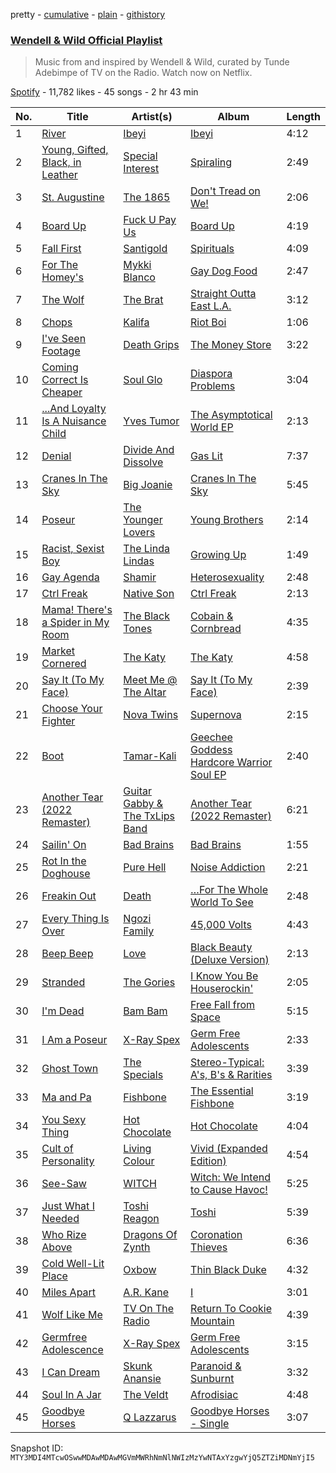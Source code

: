 pretty - [cumulative](/playlists/cumulative/37i9dQZF1DX5GxLXfvv01I.md) - [plain](/playlists/plain/37i9dQZF1DX5GxLXfvv01I) - [githistory](https://github.githistory.xyz/mackorone/spotify-playlist-archive/blob/main/playlists/plain/37i9dQZF1DX5GxLXfvv01I)

### [Wendell & Wild Official Playlist](https://open.spotify.com/playlist/37i9dQZF1DX5GxLXfvv01I)

> Music from and inspired by Wendell & Wild, curated by Tunde Adebimpe of TV on the Radio\. Watch now on Netflix.

[Spotify](https://open.spotify.com/user/spotify) - 11,782 likes - 45 songs - 2 hr 43 min

| No. | Title | Artist(s) | Album | Length |
|---|---|---|---|---|
| 1 | [River](https://open.spotify.com/track/6ybkewfx53Quy6rjo4IKDi) | [Ibeyi](https://open.spotify.com/artist/5Q8NEHGX70m1kkojbtm8wa) | [Ibeyi](https://open.spotify.com/album/4VrxiS9RcvqQCdIfww3HKR) | 4:12 |
| 2 | [Young, Gifted, Black, in Leather](https://open.spotify.com/track/0DQpx4vZsdZCvRHSuoZrYe) | [Special Interest](https://open.spotify.com/artist/2CYTLJOt91YLe1JLStFu6m) | [Spiraling](https://open.spotify.com/album/2yUIhvhhjcN6W7703Ir6R2) | 2:49 |
| 3 | [St\. Augustine](https://open.spotify.com/track/5YYk4iwugHmZogtUvFVTXh) | [The 1865](https://open.spotify.com/artist/1oj1SBDvY0GPxGHZbDoNh3) | [Don't Tread on We!](https://open.spotify.com/album/0is0AXLPrbv69lF8gN28i2) | 2:06 |
| 4 | [Board Up](https://open.spotify.com/track/7lPHOnjC7z6FdxIVcdx1sn) | [Fuck U Pay Us](https://open.spotify.com/artist/38OhJ6o5aFB6ENQlmx1QQJ) | [Board Up](https://open.spotify.com/album/2oDnujgPWTevv3eXNSqqK1) | 4:19 |
| 5 | [Fall First](https://open.spotify.com/track/575m8eKKXa0bkR6haOzVPt) | [Santigold](https://open.spotify.com/artist/6Jrxnp0JgqmeUX1veU591p) | [Spirituals](https://open.spotify.com/album/2AMcE13TUlCDdXVBlR0sdo) | 4:09 |
| 6 | [For The Homey's](https://open.spotify.com/track/5iLpXhpUmQxBCV7Nll47Ny) | [Mykki Blanco](https://open.spotify.com/artist/2tSv9mEQSuNVMGr9qjYfkr) | [Gay Dog Food](https://open.spotify.com/album/12DcLB3qeCJcUyuX3a1ZaD) | 2:47 |
| 7 | [The Wolf](https://open.spotify.com/track/43oYjiz2EkXnTra3qmHl5d) | [The Brat](https://open.spotify.com/artist/3VEpuBJqSgbYq8WwmX6tCS) | [Straight Outta East L.A.](https://open.spotify.com/album/6bHLHjo0gOBCcC4cL4YVQu) | 3:12 |
| 8 | [Chops](https://open.spotify.com/track/2wsd1Xk3SBZQLDsGGBDpRf) | [Kalifa](https://open.spotify.com/artist/0e53LR6d2xTKZz9om9ZGyO) | [Riot Boi](https://open.spotify.com/album/5SofOXwfXjZD3PyQZeED8W) | 1:06 |
| 9 | [I've Seen Footage](https://open.spotify.com/track/7nCONy10IHp7XD3oYZ0lcx) | [Death Grips](https://open.spotify.com/artist/5RADpgYLOuS2ZxDq7ggYYH) | [The Money Store](https://open.spotify.com/album/1PQDjdBpHPikAodJqjzm6a) | 3:22 |
| 10 | [Coming Correct Is Cheaper](https://open.spotify.com/track/5OAhpmAMMm0tv93CF5E8TZ) | [Soul Glo](https://open.spotify.com/artist/0mWrp0C4ShdOjs7P29Gzan) | [Diaspora Problems](https://open.spotify.com/album/2ZYhM0LXHZ38te98EizcQW) | 3:04 |
| 11 | [...And Loyalty Is A Nuisance Child](https://open.spotify.com/track/30Ch4yWdgbTcYziAvFt9TK) | [Yves Tumor](https://open.spotify.com/artist/0qu422H5MOoQxGjd4IzHbS) | [The Asymptotical World EP](https://open.spotify.com/album/6eWOqykBzznyzi3NrMWy7y) | 2:13 |
| 12 | [Denial](https://open.spotify.com/track/1jkXblR8Hx9WxvYo9LNPw2) | [Divide And Dissolve](https://open.spotify.com/artist/4YmPo9Zke9OYNmV5WW7CMS) | [Gas Lit](https://open.spotify.com/album/54UM3b274EskTmhCHQdFzY) | 7:37 |
| 13 | [Cranes In The Sky](https://open.spotify.com/track/7cBzwYUbsPYQjpdTruTdMW) | [Big Joanie](https://open.spotify.com/artist/39cxr26gqrCiUgIkz4lA8j) | [Cranes In The Sky](https://open.spotify.com/album/1ORpSxBLxcFtDKO3M1cetG) | 5:45 |
| 14 | [Poseur](https://open.spotify.com/track/13GMvznHq9OotzYUmghSbS) | [The Younger Lovers](https://open.spotify.com/artist/0lBYvSxDBZ4Zmjp0DibXsS) | [Young Brothers](https://open.spotify.com/album/015uMGrg5Hnh8uetMrqPeA) | 2:14 |
| 15 | [Racist, Sexist Boy](https://open.spotify.com/track/6CSLL3sOgYIMSRj69mkGSI) | [The Linda Lindas](https://open.spotify.com/artist/13dTrWNNrnZ3AkgNyQNKP5) | [Growing Up](https://open.spotify.com/album/6BkAzZNlSz80Iz3oTlKHet) | 1:49 |
| 16 | [Gay Agenda](https://open.spotify.com/track/6FLQlqcePtPoYnxuURqVb5) | [Shamir](https://open.spotify.com/artist/7JgXEHI1oEiQICAMeCsKTj) | [Heterosexuality](https://open.spotify.com/album/0DpCo0SXKnfsBx98H2qDVI) | 2:48 |
| 17 | [Ctrl Freak](https://open.spotify.com/track/2B3UbKRkE9zNDrLFU2fKpj) | [Native Son](https://open.spotify.com/artist/0SfWfkaC6bXSQjoHF0qg77) | [Ctrl Freak](https://open.spotify.com/album/7B1boFBooi4y9vVic5yNAY) | 2:13 |
| 18 | [Mama! There's a Spider in My Room](https://open.spotify.com/track/5mzDhXi1Cdf1a7ViIfo7mt) | [The Black Tones](https://open.spotify.com/artist/756gZe3CRrsmKQGhCTmQ5J) | [Cobain & Cornbread](https://open.spotify.com/album/1b9wq6uUN4Wu5JsCGBZCnh) | 4:35 |
| 19 | [Market Cornered](https://open.spotify.com/track/6iGMrewY1DJtfj50Hlcknb) | [The Katy](https://open.spotify.com/artist/1m1i4ilgiPaSMADE9YCIWV) | [The Katy](https://open.spotify.com/album/3COgCXz6evv5p3zYKKADXO) | 4:58 |
| 20 | [Say It \(To My Face\)](https://open.spotify.com/track/2UMeGWmUri9RVpmckPV9Jt) | [Meet Me @ The Altar](https://open.spotify.com/artist/4bzfsZhaLW6VWHLh1sqcrK) | [Say It \(To My Face\)](https://open.spotify.com/album/0zErHJ7vr4Ao9VgoX3RUYm) | 2:39 |
| 21 | [Choose Your Fighter](https://open.spotify.com/track/6tL8gSH1BWB5noSIac3uGZ) | [Nova Twins](https://open.spotify.com/artist/7I95CM75shzCjHuTzrepjM) | [Supernova](https://open.spotify.com/album/41ycYGcnhkDb3pFkL8vSPJ) | 2:15 |
| 22 | [Boot](https://open.spotify.com/track/4IyJB9qgAYMup5WotzSgAG) | [Tamar\-Kali](https://open.spotify.com/artist/7JIvYIoSFTMVO2q7FoWO1e) | [Geechee Goddess Hardcore Warrior Soul EP](https://open.spotify.com/album/22CjcoUDiLcSVgRwVY0SGS) | 2:40 |
| 23 | [Another Tear \(2022 Remaster\)](https://open.spotify.com/track/27bk6lMaDP3Wd3d78ru3oB) | [Guitar Gabby & The TxLips Band](https://open.spotify.com/artist/5X9ip2szSenntdqKlDjzB9) | [Another Tear \(2022 Remaster\)](https://open.spotify.com/album/4Ka8Hqwfw1X01hlit2QtNC) | 6:21 |
| 24 | [Sailin' On](https://open.spotify.com/track/4P8n1pWj2xQnaBjy1rvZ3o) | [Bad Brains](https://open.spotify.com/artist/1oVj9JmPUPg4SQ2uerV2xc) | [Bad Brains](https://open.spotify.com/album/4NpepcKo9rQ8nkdCB6iWMP) | 1:55 |
| 25 | [Rot In the Doghouse](https://open.spotify.com/track/1W9QZolI15mIPJIvFIkX5S) | [Pure Hell](https://open.spotify.com/artist/2tvK2nmvNiOVxizxg7u7yT) | [Noise Addiction](https://open.spotify.com/album/2ohNwP1g0LYQeIA4l5kfnI) | 2:21 |
| 26 | [Freakin Out](https://open.spotify.com/track/4rlcRCVPt5h4F8RSOa1IEp) | [Death](https://open.spotify.com/artist/6GLYG6CiVx1P5D8Qa6Ulyo) | […For The Whole World To See](https://open.spotify.com/album/1cRdIMuwJKSrsQXbp18jGZ) | 2:48 |
| 27 | [Every Thing Is Over](https://open.spotify.com/track/7JAo1d99SEqlKLqKwSFdzM) | [Ngozi Family](https://open.spotify.com/artist/60Ec3tL0Z85Jp3f2CTUUu3) | [45,000 Volts](https://open.spotify.com/album/2A4RVobKY6UiftPJiLkGgr) | 4:43 |
| 28 | [Beep Beep](https://open.spotify.com/track/4TH1GFk1VUpIVRxrxGpntC) | [Love](https://open.spotify.com/artist/3Q6OOkfssqoMSTtl11J5Uk) | [Black Beauty \(Deluxe Version\)](https://open.spotify.com/album/1pdjhcIuj7MOtvNX1NIdI9) | 2:13 |
| 29 | [Stranded](https://open.spotify.com/track/3pmlLEyIP75XR6yHbb82MV) | [The Gories](https://open.spotify.com/artist/5tcr1ujTO3Q0WH2wkY7RWh) | [I Know You Be Houserockin'](https://open.spotify.com/album/3IZmApu7YaxO4kTcY3dB8p) | 2:05 |
| 30 | [I'm Dead](https://open.spotify.com/track/7iZcO3nZZfx32MgT3Emy5W) | [Bam Bam](https://open.spotify.com/artist/23TGvRW3SRe3vOnxhHG4WG) | [Free Fall from Space](https://open.spotify.com/album/1o6DslTsIChyGQlJIZM6er) | 5:15 |
| 31 | [I Am a Poseur](https://open.spotify.com/track/78Kve43aUj99QZCoIIK48h) | [X\-Ray Spex](https://open.spotify.com/artist/5BgWMOdEUJYdUBH3WXfMWt) | [Germ Free Adolescents](https://open.spotify.com/album/7nZ0F572fluFD4tQCFf3z7) | 2:33 |
| 32 | [Ghost Town](https://open.spotify.com/track/6ewN9MaFbi78oDLT9wYDgn) | [The Specials](https://open.spotify.com/artist/6xnvNmSzmeOE1bLKnYXKW3) | [Stereo\-Typical: A's, B's & Rarities](https://open.spotify.com/album/0EKaJQaxiszKS8DBUDhbtz) | 3:39 |
| 33 | [Ma and Pa](https://open.spotify.com/track/7wotdNGMm6PrQ9xUXYQtVp) | [Fishbone](https://open.spotify.com/artist/2X3pNc13eRGofTO9Yt3sMi) | [The Essential Fishbone](https://open.spotify.com/album/5A34elKkckMgG5Y4tMAi2H) | 3:19 |
| 34 | [You Sexy Thing](https://open.spotify.com/track/714hERk9U1W8FMYkoC83CO) | [Hot Chocolate](https://open.spotify.com/artist/72VzFto8DYvKHocaHYNWSi) | [Hot Chocolate](https://open.spotify.com/album/10oMdAuUD0Tcc4BowCWUni) | 4:04 |
| 35 | [Cult of Personality](https://open.spotify.com/track/5e3YOg6fIkP0wD5TyxcHOH) | [Living Colour](https://open.spotify.com/artist/6Uhp7WA6sjm5ZL6Xz561de) | [Vivid \(Expanded Edition\)](https://open.spotify.com/album/532IlegHv3OfVGgyCFGBTs) | 4:54 |
| 36 | [See\-Saw](https://open.spotify.com/track/3xqqUrphX5Cj26sCVG9uBk) | [WITCH](https://open.spotify.com/artist/0LMkPoi2xIgpOPUSJMftqM) | [Witch: We Intend to Cause Havoc!](https://open.spotify.com/album/28FR52kMwgdiIINFuzYP1q) | 5:25 |
| 37 | [Just What I Needed](https://open.spotify.com/track/2JrnsQPYEHS3YrU6iEX2zl) | [Toshi Reagon](https://open.spotify.com/artist/1WUAzIurvlhaWxB7fpcuOM) | [Toshi](https://open.spotify.com/album/127jq1AGPCb3ImjhRJ5K0g) | 5:39 |
| 38 | [Who Rize Above](https://open.spotify.com/track/4GlYEuj1GwAhFE8nZdrUIR) | [Dragons Of Zynth](https://open.spotify.com/artist/4xKhzglPVswJVUyAtO9kBX) | [Coronation Thieves](https://open.spotify.com/album/2mevkWFwP79haXF7PcBynq) | 6:36 |
| 39 | [Cold Well\-Lit Place](https://open.spotify.com/track/2gwSKfYV6MgEhGnu3gVDmV) | [Oxbow](https://open.spotify.com/artist/4m47y2u5lJBKbakAv5YAh1) | [Thin Black Duke](https://open.spotify.com/album/3NbLpXAgk3AuzvcxPSS4iC) | 4:32 |
| 40 | [Miles Apart](https://open.spotify.com/track/3RazUMVvAmhlmoPrCY95Jo) | [A.R\. Kane](https://open.spotify.com/artist/7JXwnoNAAY276k8wZVmpYf) | [I](https://open.spotify.com/album/742OF7b4k4oIX9tY5Xbqro) | 3:01 |
| 41 | [Wolf Like Me](https://open.spotify.com/track/03wKMRNYVvw6s9nm4I4jUS) | [TV On The Radio](https://open.spotify.com/artist/3HJIB8sYPyxrFGuwvKXSLR) | [Return To Cookie Mountain](https://open.spotify.com/album/7xn8nwwutlJFMb7Zf9NEHi) | 4:39 |
| 42 | [Germfree Adolescence](https://open.spotify.com/track/6gI41jiMeH9k4E6FaQkwnx) | [X\-Ray Spex](https://open.spotify.com/artist/5BgWMOdEUJYdUBH3WXfMWt) | [Germ Free Adolescents](https://open.spotify.com/album/7nZ0F572fluFD4tQCFf3z7) | 3:15 |
| 43 | [I Can Dream](https://open.spotify.com/track/4gBIByPcSgrLWJC7wk7u19) | [Skunk Anansie](https://open.spotify.com/artist/5HlXA01kcjssYDT7EoqUJF) | [Paranoid & Sunburnt](https://open.spotify.com/album/7xCSZZQEnMSSpzTgWzrPhG) | 3:32 |
| 44 | [Soul In A Jar](https://open.spotify.com/track/54Biz1kZa4d9fXZdgdaHqN) | [The Veldt](https://open.spotify.com/artist/7hcJOolMkn9jRAAhaVSFnu) | [Afrodisiac](https://open.spotify.com/album/5ByAKbC8SjGW2HF1q4V4ZD) | 4:48 |
| 45 | [Goodbye Horses](https://open.spotify.com/track/7I5eQZFdlPV8LZWH2FeqaW) | [Q Lazzarus](https://open.spotify.com/artist/2EOrSEDPcZ9feKWSi8Fpdi) | [Goodbye Horses \- Single](https://open.spotify.com/album/1Fx6PDY57t5lCqXMvIEdfN) | 3:07 |

Snapshot ID: `MTY3MDI4MTcwOSwwMDAwMDAwMGVmMWRhNmNlNWIzMzYwNTAxYzgwYjQ5ZTZiMDNmYjI5`
